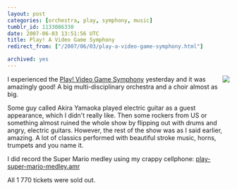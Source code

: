 ```yaml
---
layout: post
categories: [orchestra, play, symphony, music]
tumblr_id: 1133086330  
date: 2007-06-03 13:51:56 UTC
title: Play! A Video Game Symphony
redirect_from: ["/2007/06/03/play-a-video-game-symphony.html"]

archived: yes
---
```


<a href="http://www.flickr.com/photos/62437618@N00/188898648/"><img src="https://farm1.static.flickr.com/52/188898648_4f95b0dc84_m.jpg" style="float:right;margin-bottom:10px;margin-left:10px;" /></a>I experienced the <a href="http://www.play-symphony.com/">Play! Video Game Symphony</a> yesterday and it was amazingly good! A big multi-disciplinary orchestra and a choir almost as big.

Some guy called Akira Yamaoka played electric guitar as a guest appearance, which I didn't really like. Then some rockers from US or something almost ruined the whole show by flipping out with drums and angry, electric guitars. However, the rest of the show was as I said earlier, amazing. A lot of classics performed with beautiful stroke music, horns, trumpets and you name it.

I did record the Super Mario medley using my crappy cellphone: <a href='/attachments/2007/06/play-super-mario-medley.amr'>play-super-mario-medley.amr</a>

All 1 770 tickets were sold out.
